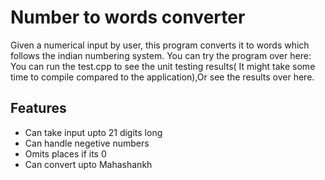 # Number to words converter
  Given a numerical input by user, this program converts it to words which follows the indian numbering system.
  You can try the program over here:<br/>
  You can run the test.cpp to see the unit testing results( It might take some time to compile compared to the application),Or see the results over here.
  
  ## Features
  * Can take input upto 21 digits long
  * Can handle negetive numbers
  * Omits places if its 0
  * Can convert upto Mahashankh
  
